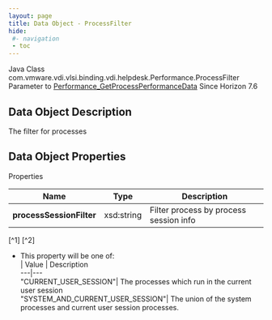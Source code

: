 ```yaml
---
layout: page
title: Data Object - ProcessFilter
hide:
 #- navigation
 - toc
---
```






Java Class
    com.vmware.vdi.vlsi.binding.vdi.helpdesk.Performance.ProcessFilter
Parameter to
     [Performance_GetProcessPerformanceData](vdi.helpdesk.Performance.md#getProcessPerformanceData)
Since 
    Horizon 7.6

## Data Object Description 

The filter for processes 

## Data Object Properties

Properties

Name |  Type |  Description   
---|---|---  
**processSessionFilter**|  xsd:string|  Filter process by process session info   


[^1]
[^2]
  * This property will be one of:  
|  Value |  Description   
---|---  
"CURRENT_USER_SESSION"| The processes which run in the current user session  
"SYSTEM_AND_CURRENT_USER_SESSION"| The union of the system processes and current user session processes.  

  
  

  

